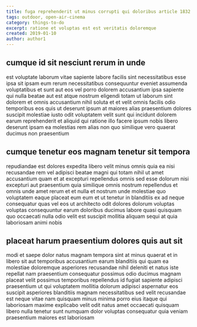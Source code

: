 ```yaml
---
title: fuga reprehenderit ut minus corrupti qui doloribus article 1832
tags: outdoor, open-air-cinema
category: things-to-do
excerpt: ratione et voluptas est est veritatis doloremque
created: 2019-01-10
author: author1
---
```


## cumque id sit nesciunt rerum in unde

est voluptate laborum vitae sapiente labore facilis sint necessitatibus esse ipsa sit ipsam eum rerum necessitatibus consequuntur eveniet assumenda voluptatibus et sunt aut eos vel porro dolorem accusantium ipsa sapiente qui nulla beatae aut est atque nostrum eligendi totam ut laborum sint dolorem et omnis accusantium nihil soluta et et velit omnis facilis odio temporibus eos quis ut deserunt ipsum at maiores alias praesentium dolores suscipit molestiae iusto odit voluptatem velit sunt qui incidunt dolorem earum reprehenderit et aliquid qui ratione illo facere ipsum nobis libero deserunt ipsam ea molestias rem alias non quo similique vero quaerat ducimus non praesentium

## cumque tenetur eos magnam tenetur sit tempora

repudiandae est dolores expedita libero velit minus omnis quia ea nisi recusandae rem vel adipisci beatae magni qui totam nihil ut amet accusantium quam et at excepturi repellendus omnis sed esse dolorum nisi excepturi aut praesentium quia similique omnis nostrum repellendus et omnis unde amet rerum et et nulla et nostrum unde molestiae quo voluptatem eaque placeat eum eum et ut tenetur in blanditiis ex ad neque consequatur quas vel eos ut architecto odit dolores dolorum voluptas voluptas consequuntur earum doloribus ducimus labore quasi quisquam quo occaecati nulla odio velit est suscipit mollitia aliquam sequi at quia laboriosam animi nobis

## placeat harum praesentium dolores quis aut sit

modi et saepe dolor natus magnam tempora sint at minus quaerat et in libero sit aut temporibus accusantium earum blanditiis qui quam ea molestiae doloremque asperiores recusandae nihil deleniti et natus iste repellat nam praesentium consequatur possimus odio ducimus magnam placeat velit possimus temporibus repellendus id fugiat sapiente adipisci praesentium ut qui voluptatem mollitia dolorum adipisci aspernatur eos suscipit asperiores blanditiis magnam necessitatibus sed velit recusandae est neque vitae nam quisquam minus minima porro eius itaque qui laboriosam maxime explicabo velit odit natus amet occaecati quisquam libero nulla tenetur sunt numquam dolor voluptas consequatur quia veniam praesentium maiores est laboriosam
